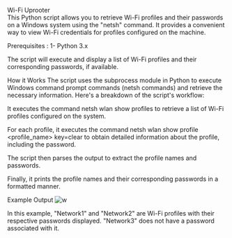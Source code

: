 Wi-Fi Uprooter  
This Python script allows you to retrieve Wi-Fi profiles and their passwords on a Windows system using the  "netsh"  command. It provides a convenient way to view Wi-Fi credentials for profiles configured on the machine.

Prerequisites :
1- Python 3.x

The script will execute and display a list of Wi-Fi profiles and their corresponding passwords, if available.

How it Works
The script uses the subprocess module in Python to execute Windows command prompt commands (netsh commands) and retrieve the necessary information. Here's a breakdown of the script's workflow:

It executes the command netsh wlan show profiles to retrieve a list of Wi-Fi profiles configured on the system.

For each profile, it executes the command netsh wlan show profile <profile_name> key=clear to obtain detailed information about the profile, including the password.

The script then parses the output to extract the profile names and passwords.

Finally, it prints the profile names and their corresponding passwords in a formatted manner.

Example Output
![w](https://github.com/Shunnn0/Wifi_Uprooter/assets/109821533/aec87d14-3a4d-4ff4-b45a-5e351fe50b20)

In this example, "Network1" and "Network2" are Wi-Fi profiles with their respective passwords displayed. "Network3" does not have a password associated with it.
